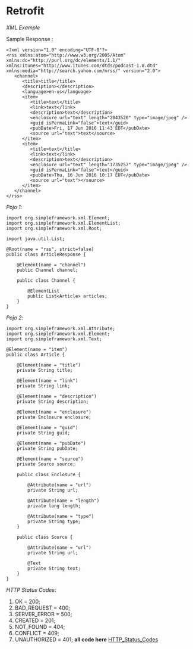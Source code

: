 # Retrofit

*XML Example*

Sample Response :

    <?xml version="1.0" encoding="UTF-8"?>
    <rss xmlns:atom="http://www.w3.org/2005/Atom" xmlns:dc="http://purl.org/dc/elements/1.1/" xmlns:itunes="http://www.itunes.com/dtds/podcast-1.0.dtd" xmlns:media="http://search.yahoo.com/mrss/" version="2.0">
       <channel>
          <title>title</title>
          <description></description>
          <language>en-us</language>
          <item>
             <title>text</title>
             <link>text</link>
             <description>text</description>
             <enclosure url="text" length="2043520" type="image/jpeg" />
             <guid isPermaLink="false">text</guid>
             <pubDate>Fri, 17 Jun 2016 11:43 EDT</pubDate>
             <source url="text">text</source>
          </item>
          <item>
             <title>text</title>
             <link>text</link>
             <description>text</description>
             <enclosure url="text" length="1735257" type="image/jpeg" />
             <guid isPermaLink="false">text</guid>
             <pubDate>Thu, 16 Jun 2016 10:17 EDT</pubDate>
             <source url="text"></source>
          </item>
       </channel>
    </rss>


*Pojo 1*:
    
    import org.simpleframework.xml.Element;
    import org.simpleframework.xml.ElementList;
    import org.simpleframework.xml.Root;
    
    import java.util.List;
    
    @Root(name = "rss", strict=false)
    public class ArticleResponse {
    
        @Element(name = "channel")
        public Channel channel;
    
        public class Channel {
    
            @ElementList
            public List<Article> articles;
        }
    }


*Pojo 2*:

    import org.simpleframework.xml.Attribute;
    import org.simpleframework.xml.Element;
    import org.simpleframework.xml.Text;
    
    @Element(name = "item")
    public class Article {
    
        @Element(name = "title")
        private String title;
    
        @Element(name = "link")
        private String link;
    
        @Element(name = "description")
        private String description;
    
        @Element(name = "enclosure")
        private Enclosure enclosure;
    
        @Element(name = "guid")
        private String guid;
    
        @Element(name = "pubDate")
        private String pubDate;
    
        @Element(name = "source")
        private Source source;
    
        public class Enclosure {
    
            @Attribute(name = "url")
            private String url;
    
            @Attribute(name = "length")
            private long length;
    
            @Attribute(name = "type")
            private String type;
        }
    
        public class Source {
    
            @Attribute(name = "url")
            private String url;
    
            @Text
            private String text;
        }
    }

*HTTP Status Codes*:
1.    OK = 200;
2.    BAD_REQUEST = 400;
3.    SERVER_ERROR = 500;
4.    CREATED = 201;
5.    NOT_FOUND = 404;
6.    CONFLICT = 409;
7.    UNAUTHORIZED = 401;
**all code here**   [HTTP_Status_Codes](http://www.restpatterns.org/HTTP_Status_Codes/)

